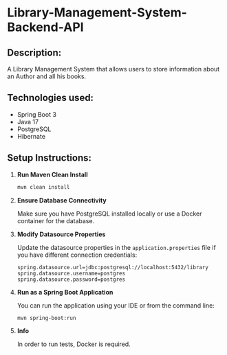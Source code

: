 # Library-Management-System-Backend-API

## Description:

A Library Management System that allows users to store information about an Author and all his books.

## Technologies used:

- Spring Boot 3
- Java 17
- PostgreSQL
- Hibernate

## Setup Instructions:

1. **Run Maven Clean Install**
    ```bash
    mvn clean install
    ```

2. **Ensure Database Connectivity**

   Make sure you have PostgreSQL installed locally or use a Docker container for the database.

3. **Modify Datasource Properties**

   Update the datasource properties in the `application.properties` file if you have different connection credentials:
    ```properties
    spring.datasource.url=jdbc:postgresql://localhost:5432/library
    spring.datasource.username=postgres
    spring.datasource.password=postgres
    ```

4. **Run as a Spring Boot Application**

   You can run the application using your IDE or from the command line:
    ```bash
    mvn spring-boot:run
    ```

5. **Info**

   In order to run tests, Docker is required.